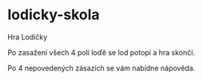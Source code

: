 # lodicky-skola
 Hra Lodičky

 Po zasažení všech 4 polí loďě se lod potopí a hra skončí.

 Po 4 nepovedených zásazích se vám nabídne nápověda.
